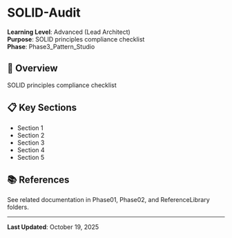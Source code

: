 # SOLID-Audit

**Learning Level**: Advanced (Lead Architect)  
**Purpose**: SOLID principles compliance checklist  
**Phase**: Phase3_Pattern_Studio

## 🎯 Overview

SOLID principles compliance checklist

## 📋 Key Sections

- Section 1
- Section 2
- Section 3
- Section 4
- Section 5

## 📚 References

See related documentation in Phase01, Phase02, and ReferenceLibrary folders.

---

**Last Updated**: October 19, 2025
